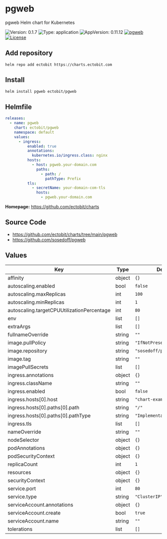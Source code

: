 # pgweb

pgweb Helm chart for Kubernetes

![Version: 0.1.7](https://img.shields.io/badge/Version-0.1.7-informational?style=flat-square) ![Type: application](https://img.shields.io/badge/Type-application-informational?style=flat-square) ![AppVersion: 0.11.12](https://img.shields.io/badge/AppVersion-0.11.12-informational?style=flat-square)
[![pgweb](https://github.com/ectobit/charts/actions/workflows/pgweb.yml/badge.svg)](https://github.com/ectobit/charts/actions/workflows/pgweb.yml)
[![License](https://img.shields.io/badge/license-BSD--2--Clause--Patent-orange.svg)](https://github.com/ectobit/charts/blob/main/pgweb/LICENSE)

## Add repository

`helm repo add ectobit https://charts.ectobit.com`

## Install

```sh
helm install pgweb ectobit/pgweb
```

## Helmfile

```yaml
releases:
  - name: pgweb
    chart: ectobit/pgweb
    namespace: default
    values:
      - ingress:
          enabled: true
          annotations:
            kubernetes.io/ingress.class: nginx
          hosts:
            - host: pgweb.your-domain.com
              paths:
                - path: /
                  pathType: Prefix
          tls:
            - secretName: your-domain-com-tls
              hosts:
                - pgweb.your-domain.com
```

**Homepage:** <https://github.com/ectobit/charts>

## Source Code

- <https://github.com/ectobit/charts/tree/main/pgweb>
- <https://github.com/sosedoff/pgweb>

## Values

| Key                                        | Type   | Default                    | Description |
| ------------------------------------------ | ------ | -------------------------- | ----------- |
| affinity                                   | object | `{}`                       |             |
| autoscaling.enabled                        | bool   | `false`                    |             |
| autoscaling.maxReplicas                    | int    | `100`                      |             |
| autoscaling.minReplicas                    | int    | `1`                        |             |
| autoscaling.targetCPUUtilizationPercentage | int    | `80`                       |             |
| env                                        | list   | `[]`                       |             |
| extraArgs                                  | list   | `[]`                       |             |
| fullnameOverride                           | string | `""`                       |             |
| image.pullPolicy                           | string | `"IfNotPresent"`           |             |
| image.repository                           | string | `"sosedoff/pgweb"`         |             |
| image.tag                                  | string | `""`                       |             |
| imagePullSecrets                           | list   | `[]`                       |             |
| ingress.annotations                        | object | `{}`                       |             |
| ingress.className                          | string | `""`                       |             |
| ingress.enabled                            | bool   | `false`                    |             |
| ingress.hosts[0].host                      | string | `"chart-example.local"`    |             |
| ingress.hosts[0].paths[0].path             | string | `"/"`                      |             |
| ingress.hosts[0].paths[0].pathType         | string | `"ImplementationSpecific"` |             |
| ingress.tls                                | list   | `[]`                       |             |
| nameOverride                               | string | `""`                       |             |
| nodeSelector                               | object | `{}`                       |             |
| podAnnotations                             | object | `{}`                       |             |
| podSecurityContext                         | object | `{}`                       |             |
| replicaCount                               | int    | `1`                        |             |
| resources                                  | object | `{}`                       |             |
| securityContext                            | object | `{}`                       |             |
| service.port                               | int    | `80`                       |             |
| service.type                               | string | `"ClusterIP"`              |             |
| serviceAccount.annotations                 | object | `{}`                       |             |
| serviceAccount.create                      | bool   | `true`                     |             |
| serviceAccount.name                        | string | `""`                       |             |
| tolerations                                | list   | `[]`                       |             |
